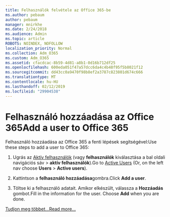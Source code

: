 ```yaml
---
title: Felhasználók felvétele az Office 365-be
ms.author: pebaum
author: pebaum
manager: mnirkhe
ms.date: 2/24/2018
ms.audience: Admin
ms.topic: article
ROBOTS: NOINDEX, NOFOLLOW
localization_priority: Normal
ms.collection: Adm_O365
ms.custom: Adm_O365
ms.assetid: cfacdcac-8b59-4d81-a8b1-0d16b712df25
ms.openlocfilehash: 600eda051f47a57dcc6da4c4b48f95f5b8021f12
ms.sourcegitcommit: dd43cc0a9470f98b8ef2a3787c823801d674c666
ms.translationtype: MT
ms.contentlocale: hu-HU
ms.lasthandoff: 02/12/2019
ms.locfileid: "29904538"
---
```

# <a name="add-a-user-to-office-365"></a><span data-ttu-id="33c30-102">Felhasználó hozzáadása az Office 365</span><span class="sxs-lookup"><span data-stu-id="33c30-102">Add a user to Office 365</span></span>

<span data-ttu-id="33c30-103">Felhasználó hozzáadása az Office 365 a fenti lépések segítségével:</span><span class="sxs-lookup"><span data-stu-id="33c30-103">Use these steps to add a user to Office 365:</span></span>
  
1. <span data-ttu-id="33c30-104">Ugrás az [Aktív felhasználók](https://admin.microsoft.com/Adminportal/Home?source=applauncher#/users) (vagy **felhasználók** kiválasztása a bal oldali navigációs sáv \> **aktív felhasználók**).</span><span class="sxs-lookup"><span data-stu-id="33c30-104">Go to [Active Users](https://admin.microsoft.com/Adminportal/Home?source=applauncher#/users) (Or, on the left nav choose **Users** \> **Active users**).</span></span>
    
2. <span data-ttu-id="33c30-105">Kattintson a **felhasználó hozzáadása**gombra.</span><span class="sxs-lookup"><span data-stu-id="33c30-105">Click **Add a user**.</span></span>
    
3. <span data-ttu-id="33c30-p101">Töltse ki a felhasználó adatait. Amikor elkészült, válassza a **Hozzáadás** gombot.</span><span class="sxs-lookup"><span data-stu-id="33c30-p101">Fill in the information for the user. Choose **Add** when you are done.</span></span> 
    
[<span data-ttu-id="33c30-108">Tudjon meg többet...</span><span class="sxs-lookup"><span data-stu-id="33c30-108">Read more...</span></span>](https://support.office.com/article/1970f7d6-03b5-442f-b385-5880b9c256ec)
  

